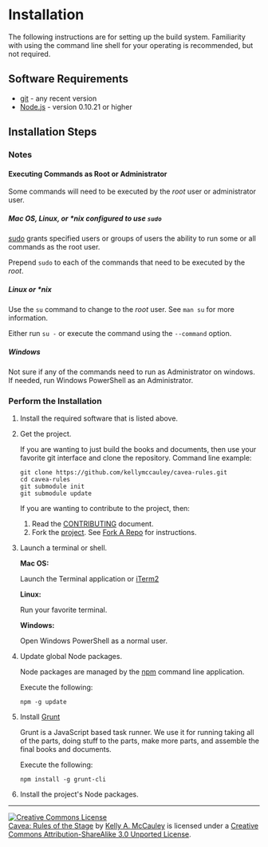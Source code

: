 # Installation

The following instructions are for setting up the build system.  Familiarity with using the command line shell for your operating is recommended, but not required.

## Software Requirements

*   [git](http://gitscm.com/) - any recent version
*   [Node.js](http://nodejs.org/) - version 0.10.21 or higher




## Installation Steps

### Notes

#### Executing Commands as Root or Administrator

Some commands will need to be executed by the *root* user or administrator user.

##### Mac OS, Linux, or \*nix configured to use `sudo`

[sudo](http://www.sudo.ws/) grants specified users or groups of users the ability to run some or all commands as the root user.

Prepend `sudo` to each of the commands that need to be executed by the *root*.

##### Linux or *nix

Use the `su` command to change to the *root* user.  See `man su` for more information.

Either run `su -` or execute the command using the `--command` option.

##### Windows

Not sure if any of the commands need to run as Administrator on windows.  If needed, run Windows PowerShell as an Administrator.


### Perform the Installation

1.  Install the required software that is listed above.

2.  Get the project.

    If you are wanting to just build the books and documents, then use your favorite git interface and clone the repository.  Command line example:

        git clone https://github.com/kellymccauley/cavea-rules.git
        cd cavea-rules
        git submodule init
        git submodule update

    If you are wanting to contribute to the project, then:

    1. Read the [CONTRIBUTING](https://github.com/kellymccauley/cavea-rules/blob/master/CONTRIBUTING.md) document.
    2. Fork the [project](https://github.com/kellymccauley/cavea-rules). See [Fork A Repo](https://help.github.com/articles/fork-a-repo) for instructions.



3.  Launch a terminal or shell.

    **Mac OS:**

    Launch the Terminal application or [iTerm2](http://www.iterm2.com/)

    **Linux:**

    Run your favorite terminal.

    **Windows:**

    Open Windows PowerShell as a normal user.

4.  Update global Node packages.

    Node packages are managed by the [npm](https://npmjs.org/doc/) command line application.

    Execute the following:

        npm -g update

5.  Install [Grunt](http://gruntjs.com/)

    Grunt is a JavaScript based task runner.  We use it for running taking all of the parts, doing stuff to the parts, make more parts, and assemble the final books and documents.

    Execute the following:

        npm install -g grunt-cli

6.  Install the project's Node packages.





---

<a rel="license" href="http://creativecommons.org/licenses/by-sa/3.0/deed.en_US"><img alt="Creative Commons License" style="border-width:0" src="http://i.creativecommons.org/l/by-sa/3.0/80x15.png" /></a><br /><span xmlns:dct="http://purl.org/dc/terms/" property="dct:title"><a href="http://caveagames.org">Cavea: Rules of the Stage</a></span> by <a xmlns:cc="http://creativecommons.org/ns#" href="http://99kayaks.com/us#us-kelly-mccauley" property="cc:attributionName" rel="cc:attributionURL">Kelly A. McCauley</a> is licensed under a <a rel="license" href="http://creativecommons.org/licenses/by-sa/3.0/deed.en_US">Creative Commons Attribution-ShareAlike 3.0 Unported License</a>.
